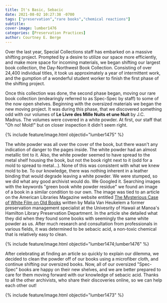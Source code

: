 ```yaml
---
title: It's Basic, Sebacic
date: 2021-08-02 10:27:38 -0700
tags: ["preservation","rare books","chemical reactions"]
subtitle: 
cover-image: lumber1476
categories: [Preservation Practices]
author: Courtney E. Berge
---
```


Over the last year, Special Collections staff has embarked on a massive shifting project. Prompted by a desire to utilize our space more efficiently, and make more space for incoming materials, we began shifting our largest book collection, the Day-Northwest Book Collection. Consisting of over 24,400 individual titles, it took us approximately a year of intermittent work, and the gumption of a wonderful student worker to finish the first phase of the shifting project. 

Once this collection was done, the second phase began, moving our rare book collection (endearingly referred to as Spec-Spec by staff) to some of the now open shelves. Beginning with the oversized materials we began the new moving project. It was during this phase, that we discovered something odd with our volumes of **Le Livre des Mille Nuits et une Nuit** by J.C. Madrus. The volumes were covered in a white powder. At first, our staff that "Oh no! Mold!" but on closer inspection it didn't seem right. 

{% include feature/image.html objectid="lumber1475" %}

The white powder was all over the cover of the book, but there wasn't any indication of danger to the pages inside. The white powder had an almost metallic tint to it. Also, the white powder seemed to have spread to the metal shelf housing the book, but not the book right next to it (odd for a mold to spread to metal...). None of this was consistent with what we knew mold to be. To our knowledge, there was nothing inherent in a leather binding that would degrade leaving a white powder. We were stumped, so we did what any good archivist would do. We Googled it. Searching images with the keywords "green book white powder residue" we found an image of a book in a similar condition to our own. The image was tied to an article on the American Libraries Magazine website entitled [The Mysterious Case of White Film on Old Books](https://americanlibrariesmagazine.org/2017/12/21/whitefilmonbooks/) written by Malia Van Heukelem a former preservation management specialist at the Univesrity of Hawaii at Manoa's Hamilton Library Preservation Department. In the article she detailed what they did when they found some books with seemingly the same white powder as us. After much research and consultation from professionals in various fields, it was determined to be sebacic acid, a non-toxic chemical that is relatively easy to clean. 

{% include feature/image.html objectid="lumber1474;lumber1476" %}

After celebrating at finding an article so quickly to explain our dilemma, we decided to clean the powder off of our books using a microfiber cloth, and continue shifting our oversized books. Now, all of our oversized "Spec-Spec" books are happy on their new shelves, and we are better prepared to care for them moving forward with our knowledge of sebacic acid. Thanks to all the other archivists, who share their discoveries online, so we can help each other out!

{% include feature/image.html objectid="lumber1473" %}